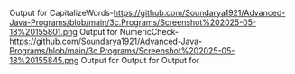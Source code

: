 Output for CapitalizeWords-https://github.com/Soundarya1921/Advanced-Java-Programs/blob/main/3c.Programs/Screenshot%202025-05-18%20155801.png
Output for NumericCheck-https://github.com/Soundarya1921/Advanced-Java-Programs/blob/main/3c.Programs/Screenshot%202025-05-18%20155845.png
Output for 
Output for
Output for

